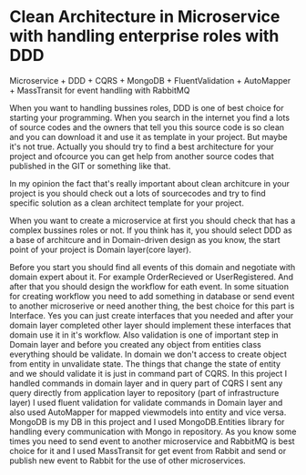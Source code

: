 # Clean Architecture in Microservice with handling enterprise roles with DDD
Microservice + DDD + CQRS + MongoDB + FluentValidation + AutoMapper + MassTransit for event handling with RabbitMQ

When you want to handling bussines roles, DDD is one of best choice for starting your programming. When you search in the internet you find a lots of source codes and the owners that tell you this source code is so clean and you can download it and use it as template in your project. But maybe it's not true. Actually you should try to find a best architecture for your project and ofcource you can get help from another source codes that published in the GIT or something like that.

In my opinion the fact that's really important about clean architcure in your project is you should check out a lots of sourcecodes and try to find specific solution as a clean  architect template for your project.

When you want to create a microservice at first you should check that has a complex bussines roles or not. If you think has it, you should select DDD as a base of architcure and in Domain-driven design as you know, the start point of your project is Domain layer(core layer).

Before you start you should find all events of this domain and negotiate with domain expert about it. For example OrderRecieved or UserRegistered. And after that you should design the workflow for eath event. In some situation for creating workflow you need to add something in database or send event to another microserive or need another thing, the best choice for this part is Interface. Yes you can just create interfaces that you needed and after your domain layer completed other layer should implement these interfaces that domain use it in it's workflow.
Also validation is one of important step in Domain layer and before you created any object from entities class everything should be validate.
In domain we don't access to create object from entity in unvalidate state.
The things that change the state of entity and we should validate it is just in command part of CQRS. In this project I handled commands in domain layer and in query part of CQRS I sent any query directly from application layer to repository (part of infrastructure layer)
I used fluent validation for validate commands in Domain layer and also used AutoMapper for mapped viewmodels into entity and vice versa. 
MongoDB is my DB in this project and I used MongoDB.Entities library for handling every communication with Mongo in repository.
As you know some times you need to send event to another microservice and RabbitMQ is best choice for it and I used MassTransit for get event from Rabbit and send or publish new event to Rabbit for the use of other microservices.
